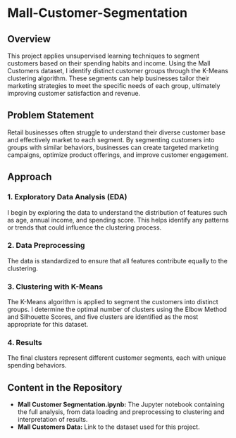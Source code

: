 # Mall-Customer-Segmentation


## Overview

This project applies unsupervised learning techniques to segment customers based on their spending habits and income. Using the Mall Customers dataset, I identify distinct customer groups through the K-Means clustering algorithm. These segments can help businesses tailor their marketing strategies to meet the specific needs of each group, ultimately improving customer satisfaction and revenue.

## Problem Statement

Retail businesses often struggle to understand their diverse customer base and effectively market to each segment. By segmenting customers into groups with similar behaviors, businesses can create targeted marketing campaigns, optimize product offerings, and improve customer engagement.

## Approach

### 1. Exploratory Data Analysis (EDA)
I begin by exploring the data to understand the distribution of features such as age, annual income, and spending score. This helps identify any patterns or trends that could influence the clustering process.

### 2. Data Preprocessing
The data is standardized to ensure that all features contribute equally to the clustering.

### 3. Clustering with K-Means
The K-Means algorithm is applied to segment the customers into distinct groups. I determine the optimal number of clusters using the Elbow Method and Silhouette Scores, and five clusters are identified as the most appropriate for this dataset.

### 4. Results
The final clusters represent different customer segments, each with unique spending behaviors. 

## Content in the Repository

- **Mall Customer Segmentation.ipynb:** The Jupyter notebook containing the full analysis, from data loading and preprocessing to clustering and interpretation of results.
- **Mall Customers Data:** Link to the dataset used for this project.
